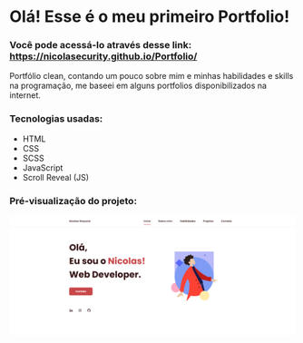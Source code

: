 # Olá! Esse é o meu primeiro Portfolio!
### Você pode acessá-lo através desse link: https://nicolasecurity.github.io/Portfolio/

Portfólio clean, contando um pouco sobre mim e minhas habilidades e skills na programação, me baseei em alguns portfolios disponibilizados na internet.

### Tecnologias usadas: 

- HTML
- CSS
- SCSS
- JavaScript
- Scroll Reveal (JS)


### Pré-visualização do projeto:
![preview img](/previewportfolio.png)
